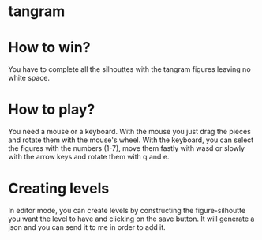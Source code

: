 # tangram

# How to win?
You have to complete all the silhouttes with the tangram figures leaving no white space.

# How to play?
You need a mouse or a keyboard. 
With the mouse you just drag the pieces and rotate them with the mouse's wheel. 
With the keyboard, you can select the figures with the numbers (1-7), move them fastly with wasd or slowly with the arrow keys and rotate them with q and e.

# Creating levels
In editor mode, you can create levels by constructing the figure-silhoutte you want the level to have and clicking on the save button. It will generate a json and you can send it to me in order to add it.


